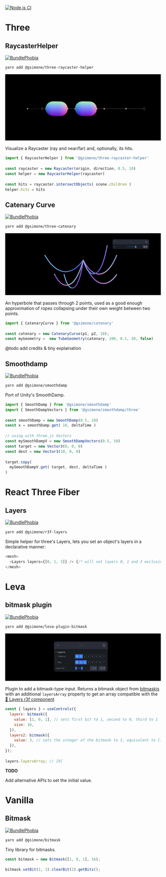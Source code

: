 [![Node.js CI](https://github.com/gsimone/things/actions/workflows/node.js.yml/badge.svg)](https://github.com/gsimone/things/actions/workflows/node.js.yml)

# Three

## RaycasterHelper

[![BundlePhobia](https://badgen.net/bundlephobia/minzip/@gsimone/three-raycaster-helper)](https://bundlephobia.com/package/@gsimone/three-raycaster-helper)

```bash
yarn add @gsimone/three-raycaster-helper
```

![](https://github.com/gsimone/things/blob/main/_images_/raycaster.png?raw=true)

Visualize a Raycaster (ray and near/far) and, optionally, its hits.

```js
import { RaycasterHelper } from '@gsimone/three-raycaster-helper'

const raycaster = new Raycaster(origin, direction, 0.5, 10)
const helper = new RaycasterHelper(raycaster)

const hits = raycaster.intersectObjects( scene.children )
helper.hits = hits
```

## Catenary Curve

[![BundlePhobia](https://badgen.net/bundlephobia/minzip/@gsimone/three-catenary)](https://bundlephobia.com/package/@gsimone/three-catenary)

```bash
yarn add @gsimone/three-catenary
```

![](https://github.com/gsimone/things/blob/main/_images_/catenary.gif?raw=true)

An hyperbole that passes through 2 points, used as a good enough approximation of ropes collapsing under their own weight between two points.

```js
import { CatenaryCurve } from '@gsimone/catenary'

const catenary = new CatenaryCurve(p1, p2, 10);
const myGeometry =  new TubeGeometry(catenary, 100, 0.1, 20, false)
```

@todo add credits & tiny explaination

## Smoothdamp

[![BundlePhobia](https://badgen.net/bundlephobia/minzip/@gsimone/smoothdamp)](https://bundlephobia.com/package/@gsimone/smoothdamp)

```bash
yarn add @gsimone/smoothdamp
```

Port of Unity's SmoothDamp.

```js
import { SmoothDamp } from '@gsimone/smoothdamp'
import { SmoothDampVectors } from '@gsimone/smoothdamp/three'

const smoothDamp = new SmoothDamp(0.5, 10)
const x = smoothDamp.get( 10, deltaTime )

// using with three.js Vectors
const mySmoothDampV = new SmoothDampVectors(0.5, 10)
const target = new Vector3(0, 0, 0)
const dest = new Vector3(10, 0, 0)

target.copy(
  mySmoothDampV.get( target, dest, deltaTime )
)
```


# React Three Fiber

## Layers

[![BundlePhobia](https://badgen.net/bundlephobia/minzip/@gsimone/r3f-layers)](https://bundlephobia.com/package/@gsimone/r3f-layers)

```bash
yarn add @gsimone/r3f-layers
```

Simple helper for three's Layers, lets you set an object's layers in a declarative manner:

```js
<mesh>
  <Layers layers={[0, 1, 3]} /> {/* will set layers 0, 1 and 3 exclusively */}
</mesh>
```

# Leva

## bitmask plugin

[![BundlePhobia](https://badgen.net/bundlephobia/minzip/@gsimone/leva-plugin-bitmask)](https://bundlephobia.com/package/@gsimone/leva-plugin-bitmask)

```bash
yarn add @gsimone/leva-plugin-bitmask
```

![](https://github.com/gsimone/things/blob/main/_images_/leva-bitmask.png?raw=true)

Plugin to add a bitmask-type input. Returns a bitmask object from [bitmaskjs](https://www.npmjs.com/package/bitmaskjs) with an additional `layersArray` property to get an array compatible with the [🔗 Layers r3f component](https://github.com/gsimone/things#layers)

```js
const { layers } = useControls({
  layers: bitmask({
    value: [1, 0, 1], // sets first bit to 1, second to 0, third to 1
    size: 16,
  }),
  layers2: bitmask({
    value: 3, // sets the integer of the bitmask to 3, equivalent to [1, 1]
  }),
});

layers.layersArray; // [0]
```

**TODO**

Add alternative APIs to set the initial value.


# Vanilla

## Bitmask

[![BundlePhobia](https://badgen.net/bundlephobia/minzip/@gsimone/bitmask)](https://bundlephobia.com/package/@gsimone/bitmask)

```bash
yarn add @gsimone/bitmask
```

Tiny library for bitmasks.

```js
const bitmask = new Bitmask([1, 0, 1], 16);

bitmask.setBit(1, 1).clearBit(2).getBits();
```
